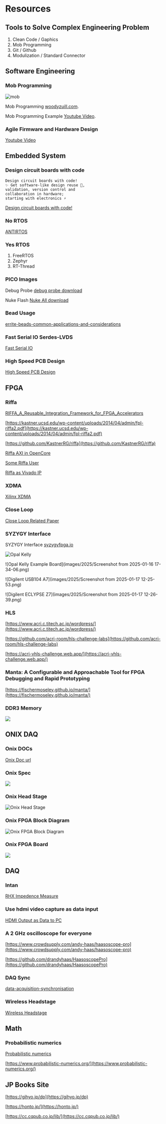 # Resources

## Tools to Solve Complex Engineering Problem

1. Clean Code / Gaphics
2. Mob Programming
3. Git / Github
4. Modulization / Standard Connector

## Software Engineering

### Mob Programming

![mob](images/2025/Screenshot%20from%202024-09-12%2012-18-24.png)

Mob Programming
[woodyzuill.com](https://woodyzuill.com/).

Mob Programming Example
[Youtube Video](https://www.youtube.com/watch?v=p_pvslS4gEI&t=4s).

### Agile Firmware and Hardware Design

[Youtube Video](https://www.youtube.com/watch?v=rG4rC5oLx7Y&t=1s)

## Embedded System

### Design circuit boards with code

    Design circuit boards with code! 
    ✨ Get software-like design reuse 🚀, 
    validation, version control and 
    collaboration in hardware; 
    starting with electronics ⚡️

[Design circuit boards with code!](https://github.com/atopile/atopile)

### No RTOS

[ANTIRTOS](https://github.com/WeSpeakEnglish/ANTIRTOS)

### Yes RTOS

1. FreeRTOS
2. Zephyr
3. RT-Thread

### PICO Images

Debug Probe
[debug probe download](images/2025/debugprobe.uf2)

Nuke Flash
[Nuke All download](images/2025/flash_nuke.uf2)

### Bead Usage

[errite-beads-common-applications-and-considerations](https://greatpcb.com/zh-TW/ferrite-beads-common-applications-and-considerations-in-circuit-design/)

### Fast Serial IO Serdes-LVDS

[Fast Serial IO](papers/2025/serialio.pdf)

### High Speed PCB Design

[High Speed PCB Design](papers/2025/High-Speed%20PCB%20Design%20Guide.pdf)

## FPGA

### Riffa

[RIFFA_A_Reusable_Integration_Framework_for_FPGA_Accelerators](https://www.researchgate.net/publication/261396774_RIFFA_A_Reusable_Integration_Framework_for_FPGA_Accelerators)

[https://kastner.ucsd.edu/wp-content/uploads/2014/04/admin/fpl-riffa2.pdf](https://kastner.ucsd.edu/wp-content/uploads/2014/04/admin/fpl-riffa2.pdf)

[https://github.com/KastnerRG/riffa](https://github.com/KastnerRG/riffa)

[Riffa AXI in OpenCore](https://opencores.org/websvn/listing?repname=qaz_libs&path=%2Fqaz_libs%2Ftrunk%2FPCIe%2Fsrc%2FRIFFA%2F&rev=43)

[Some Riffa User](https://gitlab.in2p3.fr/csantos/apc/WA105/ml605-parisroc-wa105-firmware/-/tree/master/src)

[Riffa as Vivado IP](https://github.com/briansune/Artix-7-PCIE-Riffa)

### XDMA

[Xilinx XDMA](https://ebics.net/xilinx-xdma/)

### Close Loop

[Close Loop Related Paper](subtitles/close_loop_experiment.md)

### SYZYGY Interface

SYZYGY Interface [syzygyfpga.io](https://syzygyfpga.io/)

![Opal Kelly](images/2025/syzygy-brain-peripherals_jpg_md-xl.jpg)

![Opal Kelly Example Board](images/2025/Screenshot from 2025-01-16 17-34-06.png)

![Digilent USB104 A7](images/2025/Screenshot from 2025-01-17 12-25-53.png)

![Digilent ECLYPSE Z7](images/2025/Screenshot from 2025-01-17 12-26-39.png)

### HLS

[https://www.acri.c.titech.ac.jp/wordpress/](https://www.acri.c.titech.ac.jp/wordpress/)

[https://github.com/acri-room/hls-challenge-labs](https://github.com/acri-room/hls-challenge-labs)

[https://acri-vhls-challenge.web.app/](https://acri-vhls-challenge.web.app/)

### Manta: A Configurable and Approachable Tool for FPGA Debugging and Rapid Prototyping

[https://fischermoseley.github.io/manta/](https://fischermoseley.github.io/manta/)

### DDR3 Memory

![](./images/2025/Screenshot%20from%202025-01-24%2011-47-27.png)

## ONIX DAQ

### Onix DOCs

[Onix Doc url](https://open-ephys.github.io/onix-docs/Getting%20Started/whatisonix.html)

### Onix Spec

![](images/2025/Screenshot%20from%202025-01-24%2011-50-29.png)

### Onix Head Stage

![Onix Head Stage](images/2025/Screenshot%20from%202024-08-27%2011-19-19.png)

### Onix FPGA Block Diagram

![Onix FPGA Block Diagram](images/2025/Screenshot%20from%202024-08-26%2018-16-11.png)

### Onix FPGA Board

![](images/2025/nereid-callouts.png)


## DAQ

### Intan

[RHX Impedence Measure](https://github.com/MatsumotoJ/Tetroplater)

### Use hdmi video capture as data input

[HDMI Output as Data to PC](https://github.com/steve-m/hsdaoh)

### A 2 GHz oscilloscope for everyone

[https://www.crowdsupply.com/andy-haas/haasoscope-pro](https://www.crowdsupply.com/andy-haas/haasoscope-pro)

[https://github.com/drandyhaas/HaasoscopePro](https://github.com/drandyhaas/HaasoscopePro)

### DAQ Sync

[data-acquisition-synchronisation](https://dewesoft.com/blog/data-acquisition-synchronisation)

### Wireless Headstage

[Wireless Headstage](https://github.com/allenyin/allen_wireless)

## Math

### Probabilistic numerics

[Probabilistic numerics](https://en.wikipedia.org/wiki/Probabilistic_numerics)

[https://www.probabilistic-numerics.org/](https://www.probabilistic-numerics.org/)

## JP Books Site

[https://gihyo.jp/dp](https://gihyo.jp/dp)

[https://honto.jp/](https://honto.jp/)

[https://cc.cqpub.co.jp/lib/](https://cc.cqpub.co.jp/lib/)
